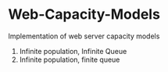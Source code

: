 # Web-Capacity-Models
Implementation of web server capacity models
1. Infinite population, Infinite Queue
2. Infinite population, finite queue
